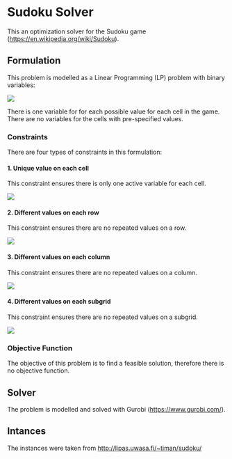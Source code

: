 # Sudoku Solver

This an optimization solver for the Sudoku game (https://en.wikipedia.org/wiki/Sudoku).

## Formulation

This problem is modelled as a Linear Programming (LP) problem with binary variables:

<img src="https://render.githubusercontent.com/render/math?math=x_{i,j,k} \in \[ 0,1 \] \quad \forall i \in \{1,..,9\} \quad \forall j \in \{1,..,9\} \quad \forall k \in \{1,..,9\}">

There is one variable for for each possible value for each cell in the game. There are no variables for the cells with pre-specified values.

### Constraints

There are four types of constraints in this formulation:

#### 1. Unique value on each cell

This constraint ensures there is only one active variable for each cell.

<img src="https://render.githubusercontent.com/render/math?math=\sum_{k \in \{1,..,9\}} x_{i,j,k} = 1 \quad \forall i \in \{1,..,9\} \quad \forall j \in \{1,..,9\}">

#### 2. Different values on each row

This constraint ensures there are no repeated values on a row.

<img src="https://render.githubusercontent.com/render/math?math=\sum_{j \in \{1,..,9\}} x_{i,j,k} = 1 \quad \forall i \in \{1,..,9\} \quad \forall k \in \{1,..,9\}">

#### 3. Different values on each column

This constraint ensures there are no repeated values on a column.

<img src="https://render.githubusercontent.com/render/math?math=\sum_{i \in \{1,..,9\}} x_{i,j,k} = 1 \quad \forall j \in \{1,..,9\} \quad \forall k \in \{1,..,9\}">

#### 4. Different values on each subgrid

This constraint ensures there are no repeated values on a subgrid.

<img src="https://render.githubusercontent.com/render/math?math=\sum_{i \in si} \sum_{j \in sj} x_{i,j,k} = 1 \quad \forall si \quad \forall sj \quad \forall k \in \{1,..,9\}">

### Objective Function

The objective of this problem is to find a feasible solution, therefore there is no objective function.

## Solver

The problem is modelled and solved with Gurobi (https://www.gurobi.com/).

## Intances

The instances were taken from http://lipas.uwasa.fi/~timan/sudoku/
 
